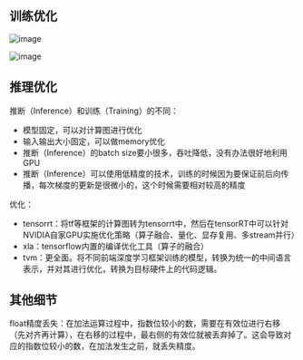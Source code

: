 
## 训练优化

![image](https://user-images.githubusercontent.com/12492564/150645777-1206de3c-f7c3-4156-bba8-fe863e649179.png)


![image](https://user-images.githubusercontent.com/12492564/150645806-f0c60cf9-9703-4fef-9558-2d1be18ab44e.png)

## 推理优化

推断（Inference）和训练（Training）的不同：
 - 模型固定，可以对计算图进行优化
 - 输入输出大小固定，可以做memory优化
 - 推断（Inference）的batch size要小很多，吞吐降低，没有办法很好地利用GPU
 - 推断（Inference）可以使用低精度的技术，训练的时候因为要保证前后向传播，每次梯度的更新是很微小的，这个时候需要相对较高的精度

优化：
 - tensorrt：将tf等框架的计算图转为tensorrt中，然后在tensorRT中可以针对NVIDIA自家GPU实施优化策略（算子融合、量化、显存复用、多stream并行）
 - xla：tensorflow内置的编译优化工具（算子的融合）
 - tvm：更全面。将不同前端深度学习框架训练的模型，转换为统一的中间语言表示，并对其进行优化，转换为目标硬件上的代码逻辑。

## 其他细节

float精度丢失：在加法运算过程中，指数位较小的数，需要在有效位进行右移（先对齐再计算），在右移的过程中，最右侧的有效位就被丢弃掉了。这会导致对应的指数位较小的数，在加法发生之前，就丢失精度。
